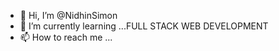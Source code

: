 - 👋 Hi, I’m @NidhinSimon
- 🌱 I’m currently learning ...FULL STACK WEB DEVELOPMENT
- 📫 How to reach me ...

<!---
NidhinSimon/NidhinSimon is a ✨ special ✨ repository because its `README.md` (this file) appears on your GitHub profile.
You can click the Preview link to take a look at your changes.
--->
